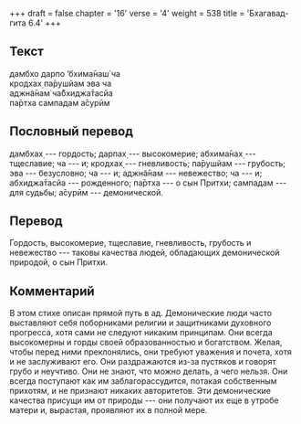 +++
draft = false
chapter = '16'
verse = '4'
weight = 538
title = 'Бхагавад-гита 6.4'
+++
## Текст

дамбхо дарпо ’бхима̄наш́ ча  
кродхах̣ па̄рушйам эва ча  
аджн̃а̄нам̇ ча̄бхиджа̄тасйа  
па̄ртха сампадам а̄сурӣм

## Пословный перевод

дамбхах̣ --- гордость; дарпах̣ --- высокомерие; абхима̄нах̣ --- тщеславие;
ча --- и; кродхах̣ --- гневливость; па̄рушйам --- грубость; эва ---
безусловно; ча --- и; аджн̃а̄нам --- невежество; ча --- и; абхиджа̄тасйа
--- рожденного; па̄ртха --- о сын Притхи; сампадам --- для судьбы; а̄сурӣм
--- демонической.

## Перевод

Гордость, высокомерие, тщеславие, гневливость, грубость и невежество ---
таковы качества людей, обладающих демонической природой, о сын Притхи.

## Комментарий

В этом стихе описан прямой путь в ад. Демонические люди часто выставляют
себя поборниками религии и защитниками духовного прогресса, хотя сами не
следуют никаким принципам. Они всегда высокомерны и горды своей
образованностью и богатством. Желая, чтобы перед ними преклонялись, они
требуют уважения и почета, хотя и не заслуживают его. Они раздражаются
из-за пустяков и говорят грубо и неучтиво. Они не знают, что можно
делать, а чего нельзя. Они всегда поступают как им заблагорассудится,
потакая собственным прихотям, и не признают никаких авторитетов. Эти
демонические качества присущи им от природы --- они получают их еще в
утробе матери и, вырастая, проявляют их в полной мере.
